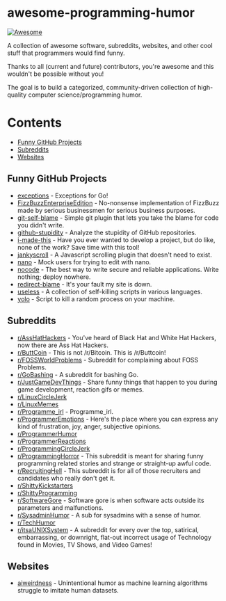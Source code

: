 # awesome-programming-humor

[![Awesome](https://awesome.re/badge.svg)](https://awesome.re)

A collection of awesome software, subreddits, websites, and other cool stuff that programmers would find funny.

Thanks to all (current and future) contributors, you're awesome and this wouldn't be possible without you!

The goal is to build a categorized, community-driven collection of high-quality computer science/programming humor.

# Contents

+ [Funny GitHub Projects](#funny-github-projects)
+ [Subreddits](#subreddits)
+ [Websites](#websites)

## Funny GitHub Projects

* [exceptions](https://github.com/kevin-cantwell/exceptions) - Exceptions for Go!
* [FizzBuzzEnterpriseEdition](https://github.com/EnterpriseQualityCoding/FizzBuzzEnterpriseEdition) - No-nonsense implementation of FizzBuzz made by serious businessmen for serious business purposes.
* [git-self-blame](https://github.com/JacobEvelyn/git-self-blame) - Simple git plugin that lets you take the blame for code you didn't write.
* [github-stupidity](https://github.com/james9909/github-stupidity) - Analyze the stupidity of GitHub repositories.
* [i-made-this](https://github.com/alichtman/i-made-this) - Have you ever wanted to develop a project, but do like, none of the work? Save time with this tool!
* [jankyscroll](https://github.com/benzweig/jankyscroll) - A Javascript scrolling plugin that doesn't need to exist.
* [nano](https://github.com/nilsding/nano) - Mock users for trying to edit with nano.
* [nocode](https://github.com/kelseyhightower/nocode) - The best way to write secure and reliable applications. Write nothing; deploy nowhere.
* [redirect-blame](https://github.com/will/redirect_blame) - It's your fault my site is down.
* [useless](https://github.com/BlitzKraft/useless) - A collection of self-killing scripts in various languages.
* [yolo](https://github.com/Airblader/yolo) - Script to kill a random process on your machine.

## Subreddits

* [r/AssHatHackers](https://www.reddit.com/r/AssHatHackers/) - You've heard of Black Hat and White Hat Hackers, now there are Ass Hat Hackers.
* [r/ButtCoin](https://www.reddit.com/r/Buttcoin/) - This is not /r/Bitcoin. This is /r/Buttcoin!
* [r/FOSSWorldProblems](https://www.reddit.com/r/fossworldproblems/) - Subreddit for complaining about FOSS Problems.
* [r/GoBashing](https://www.reddit.com/r/gobashing/) - A subreddit for bashing Go.
* [r/JustGameDevThings](https://www.reddit.com/r/justgamedevthings/) - Share funny things that happen to you during game development, reaction gifs or memes.
* [r/LinuxCircleJerk](https://www.reddit.com/r/LinuxCirclejerk/)
* [r/LinuxMemes](https://www.reddit.com/r/linuxmemes/)
* [r/Programme_irl](https://www.reddit.com/r/programme_irl/) - Programme_irl.
* [r/ProgrammerEmotions](https://www.reddit.com/r/ProgrammerEmotions/) - Here's the place where you can express any kind of frustration, joy, anger, subjective opinions.
* [r/ProgrammerHumor](https://www.reddit.com/r/ProgrammerHumor/)
* [r/ProgrammerReactions](https://www.reddit.com/r/programmerreactions/)
* [r/ProgrammingCircleJerk](https://www.reddit.com/r/programmingcirclejerk/)
* [r/ProgrammingHorror](https://www.reddit.com/r/programminghorror/) - This subreddit is meant for sharing funny programming related stories and strange or straight-up awful code.
* [r/RecruitingHell](https://www.reddit.com/r/recruitinghell/) - This subreddit is for all of those recruiters and candidates who really don't get it.
* [r/ShittyKickstarters](https://www.reddit.com/r/shittykickstarters/)
* [r/ShittyProgramming](https://www.reddit.com/r/shittyprogramming/)
* [r/SoftwareGore](https://www.reddit.com/r/softwaregore/) - Software gore is when software acts outside its parameters and malfunctions.
* [r/SysadminHumor](https://www.reddit.com/r/Sysadminhumor/) - A sub for sysadmins with a sense of humor.
* [r/TechHumor](https://www.reddit.com/r/techhumor/)
* [r/itsaUNIXSystem](https://www.reddit.com/r/itsaunixsystem/) - A subreddit for every over the top, satirical, embarrassing, or downright, flat-out incorrect usage of Technology found in Movies, TV Shows, and Video Games!

## Websites

* [aiweirdness](http://aiweirdness.com/) - Unintentional humor as machine learning algorithms struggle to imitate human datasets.
